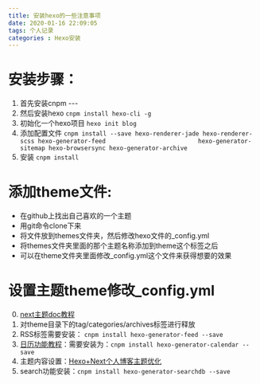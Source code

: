 ```yaml
---
title: 安装hexo的一些注意事项
date: 2020-01-16 22:09:05
tags: 个人记录
categories : Hexo安装
---
```


# 安装步骤：
1. 首先安装cnpm --- 
2. 然后安装hexo    `cnpm install hexo-cli -g`
3. 初始化一个hexo项目  `hexo init blog`
4. 添加配置文件  `cnpm install --save hexo-renderer-jade hexo-renderer-scss hexo-generator-feed                         
				  hexo-generator-sitemap hexo-browsersync hexo-generator-archive`
5. 安装 `cnpm install`

# 添加theme文件:
* 在github上找出自己喜欢的一个主题
* 用git命令clone下来
* 将文件放到themes文件夹，然后修改hexo文件的_config.yml
* 将themes文件夹里面的那个主题名称添加到theme这个标签之后
* 可以在theme文件夹里面修改_config.yml这个文件来获得想要的效果

# 设置主题theme修改_config.yml
0. [next主题doc教程](http://theme-next.iissnan.com/theme-settings.html#author-sites)
1. 对theme目录下的tag/categories/archives标签进行释放
2. RSS标签需要安装： `cnpm install hexo-generator-feed --save`
3. [日历功能教程](https://www.jianshu.com/p/b9665a8e8282)：需要安装为：`cnpm install hexo-generator-calendar --save`
4. 主题内容设置：[Hexo+Next个人博客主题优化](https://www.jianshu.com/p/efbeddc5eb19)
5. search功能安装：`cnpm install hexo-generator-searchdb --save`



